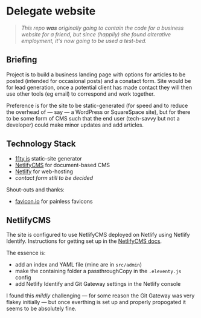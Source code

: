 # Delegate website

> *This repo **was** originally going to contain the code for a business website for a friend,
> but since (happily) she found alterative employment, it's now going to be used a test-bed.*

## Briefing

Project is to build a business landing page with options for articles to be posted (intended for
occasional posts) and a conatact form. Site would be for lead generation, once a potential client
has made contact they will then use other tools (eg email) to correspond and work together.

Preference is for the site to be static-generated (for speed and to reduce the overhead of &mdash;
say &mdash; a WordPress or SquareSpace site), but for there to be some form of CMS such that the end
user (tech-savvy but not a developer) could make minor updates and add articles.

## Technology Stack
* [11ty.js](https://www.11ty.dev/) static-site generator
* [NetlifyCMS](https://www.netlifycms.org) for document-based CMS
* [Netlify](https://www.netlify.com/) for web-hosting
* *contact form still to be decided*

Shout-outs and thanks:
* [favicon.io](https://favicon.io/favicon-generator/) for painless favicons

## NetlifyCMS

The site is configured to use NetlifyCMS deployed on Netlify using Netlify Identify. Instructions
for getting set up in the [NetlifyCMS docs](https://www.netlifycms.org/docs/intro/).

The essence is:
* add an index and YAML file (mine are in `src/admin`)
* make the containing folder a passthroughCopy in the `.eleventy.js` config
* add Netlify Identify and Git Gateway settings in the Netlify console

I found this *mildly* challenging &mdash; for some reason the Git Gateway was very flakey initially
&mdash; but once everthing is set up and properly propogated it seems to be absolutely fine.

